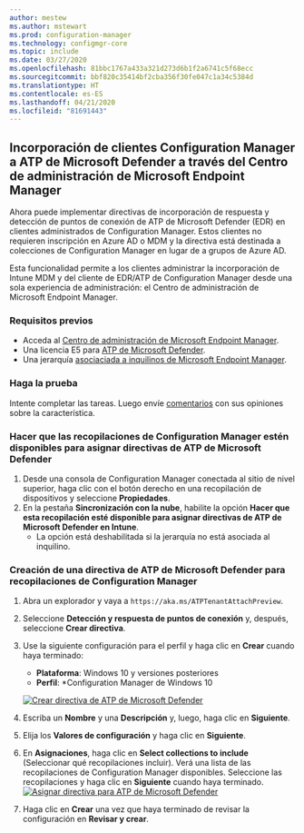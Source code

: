 ```yaml
---
author: mestew
ms.author: mstewart
ms.prod: configuration-manager
ms.technology: configmgr-core
ms.topic: include
ms.date: 03/27/2020
ms.openlocfilehash: 81bbc1767a433a321d273d6b1f2a6741c5f68ecc
ms.sourcegitcommit: bbf820c35414bf2cba356f30fe047c1a34c5384d
ms.translationtype: HT
ms.contentlocale: es-ES
ms.lasthandoff: 04/21/2020
ms.locfileid: "81691443"
---
```

## <a name="onboard-configuration-manager-clients-to-microsoft-defender-atp-via-the-microsoft-endpoint-manager-admin-center"></a><a name="bkmk_atp"></a> Incorporación de clientes Configuration Manager a ATP de Microsoft Defender a través del Centro de administración de Microsoft Endpoint Manager
<!--5961658-->
Ahora puede implementar directivas de incorporación de respuesta y detección de puntos de conexión de ATP de Microsoft Defender (EDR) en clientes administrados de Configuration Manager. Estos clientes no requieren inscripción en Azure AD o MDM y la directiva está destinada a colecciones de Configuration Manager en lugar de a grupos de Azure AD.

Esta funcionalidad permite a los clientes administrar la incorporación de Intune MDM y del cliente de EDR/ATP de Configuration Manager desde una sola experiencia de administración: el Centro de administración de Microsoft Endpoint Manager.

### <a name="prerequisites"></a>Requisitos previos

- Acceda al [Centro de administración de Microsoft Endpoint Manager](https://endpoint.microsoft.com/).
- Una licencia E5 para [ATP de Microsoft Defender](https://docs.microsoft.com/windows/security/threat-protection/microsoft-defender-atp/minimum-requirements#licensing-requirements).
- Una jerarquía [asociaciada a inquilinos de Microsoft Endpoint Manager](https://docs.microsoft.com/configmgr/core/get-started/2020/technical-preview-2002-2#bkmk_attach).

### <a name="try-it-out"></a>Haga la prueba

Intente completar las tareas. Luego envíe [comentarios](../../technical-preview-2003.md#bkmk_feedback) con sus opiniones sobre la característica.

### <a name="make-configuration-manager-collections-available-to-assign-microsoft-defender-atp-policies"></a>Hacer que las recopilaciones de Configuration Manager estén disponibles para asignar directivas de ATP de Microsoft Defender

1. Desde una consola de Configuration Manager conectada al sitio de nivel superior, haga clic con el botón derecho en una recopilación de dispositivos y seleccione **Propiedades**.
1. En la pestaña **Sincronización con la nube**, habilite la opción **Hacer que esta recopilación esté disponible para asignar directivas de ATP de Microsoft Defender en Intune**.
   - La opción está deshabilitada si la jerarquía no está asociada al inquilino.

### <a name="create-microsoft-defender-atp-policy-for-configuration-manager-collections"></a>Creación de una directiva de ATP de Microsoft Defender para recopilaciones de Configuration Manager

1. Abra un explorador y vaya a `https://aka.ms/ATPTenantAttachPreview`.
1. Seleccione **Detección y respuesta de puntos de conexión**  y, después, seleccione **Crear directiva**.
1. Use la siguiente configuración para el perfil y haga clic en **Crear** cuando haya terminado:
   - **Plataforma**: Windows 10 y versiones posteriores
   - **Perfil**: *Configuration Manager de Windows 10

   [![Crear directiva de ATP de Microsoft Defender](../../media/5691658-create-atp-policy.png)](../../media/5691658-create-atp-policy.png#lightbox)
1. Escriba un **Nombre** y una **Descripción** y, luego, haga clic en **Siguiente**.
1. Elija los **Valores de configuración** y haga clic en **Siguiente**.
1. En **Asignaciones**, haga clic en **Select collections to include** (Seleccionar qué recopilaciones incluir). Verá una lista de las recopilaciones de Configuration Manager disponibles. Seleccione las recopilaciones y haga clic en **Siguiente** cuando haya terminado.
   [![Asignar directiva para ATP de Microsoft Defender](../../media/5691658-assign-atp-policy.png)](../../media/5691658-assign-atp-policy.png#lightbox)
1. Haga clic en **Crear** una vez que haya terminado de revisar la configuración en **Revisar y crear**.